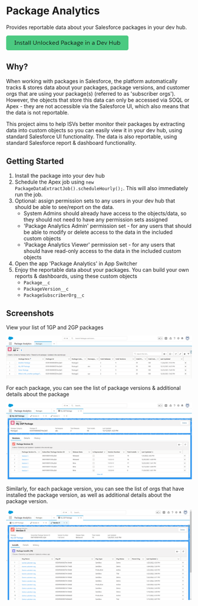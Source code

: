 # Package Analytics

Provides reportable data about your Salesforce packages in your dev hub.

[![Install Unlocked Package in a Dev Hub](./images/btn-install-unlocked-package-production.png)](https://login.salesforce.com/packaging/installPackage.apexp?p0=04t4x000000FEjFAAW)

## Why?

When working with packages in Salesforce, the platform automatically tracks & stores data about your packages, package versions, and customer orgs that are using your package(s) (referred to as 'subscriber orgs'). However, the objects that store this data can only be accessed via SOQL or Apex - they are not accessible via the Salesforce UI, which also means that the data is not reportable.

This project aims to help ISVs better monitor their packages by extracting data into custom objects so you can easily view it in your dev hub, using standard Salesforce UI functionality. The data is also reportable, using standard Salesforce report & dashboard functionality.

## Getting Started

1. Install the package into your dev hub
2. Schedule the Apex job using `new PackageDataExtractJob().scheduleHourly();`. This will also immediately run the job.
3. Optional: assign permission sets to any users in your dev hub that should be able to see/report on the data.
   - System Admins should already have access to the objects/data, so they should not need to have any permission sets assigned
   - 'Package Analytics Admin' permission set - for any users that should be able to modify or delete access to the data in the included custom objects
   - 'Package Analytics Viewer' permission set - for any users that should have read-only access to the data in the included custom objects
4. Open the app 'Package Analytics' in App Switcher
5. Enjoy the reportable data about your packages. You can build your own reports & dashboards, using these custom objects
   - `Package__c`
   - `PackageVersion__c`
   - `PackageSubscriberOrg__c`

## Screenshots

View your list of 1GP and 2GP packages

![Packages list view](/images/packages-tab.png)

For each package, you can see the list of package versions & additional details about the package

![Package detail page](/images/package-detail-page.png)

Similarly, for each package version, you can see the list of orgs that have installed the package version, as well as additional details about the package version.

![Package Version detail page](/images/package-version-detail-page.png)
